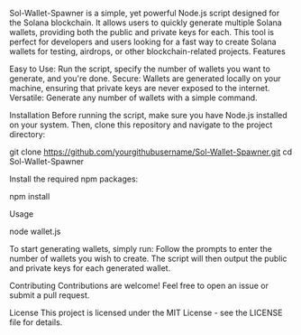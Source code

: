 
Sol-Wallet-Spawner is a simple, yet powerful Node.js script designed for the Solana blockchain. It allows users to quickly generate multiple Solana wallets, providing both the public and private keys for each. This tool is perfect for developers and users looking for a fast way to create Solana wallets for testing, airdrops, or other blockchain-related projects.
Features

Easy to Use: Run the script, specify the number of wallets you want to generate, and you're done.
Secure: Wallets are generated locally on your machine, ensuring that private keys are never exposed to the internet.
Versatile: Generate any number of wallets with a simple command.


Installation
Before running the script, make sure you have Node.js installed on your system. Then, clone this repository and navigate to the project directory:

git clone https://github.com/yourgithubusername/Sol-Wallet-Spawner.git
cd Sol-Wallet-Spawner

Install the required npm packages:

npm install

Usage

node wallet.js

To start generating wallets, simply run:
Follow the prompts to enter the number of wallets you wish to create. The script will then output the public and private keys for each generated wallet.


Contributing
Contributions are welcome! Feel free to open an issue or submit a pull request.


License
This project is licensed under the MIT License - see the LICENSE file for details.
